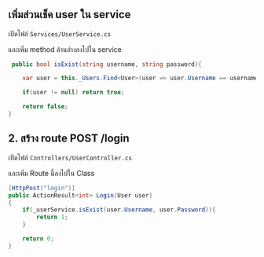 
# 

## เพิ่มส่วนเช็ค user ใน service

เปิดไฟล์ `Services/UserService.cs` 

และเพิ่ม method ด้านล่างลงไปใน service 

```cs
 public bool isExist(string username, string password){

    var user = this._Users.Find<User>(user => user.Username == username && user.Password == password).FirstOrDefault();

    if(user != null) return true;

    return false;
}
```

## 2. สร้าง route POST /login

เปิดไฟล์ `Controllers/UserController.cs` 

และเพิ่ม Route นี้ลงไปใน Class

```cs
[HttpPost("login")]
public ActionResult<int> Login(User user)
{
    if(_userService.isExist(user.Username, user.Password)){
        return 1;
    }

    return 0;
}
```